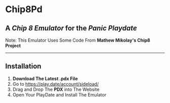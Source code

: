 # Chip8Pd
A ***Chip 8 Emulator*** for the ***Panic Playdate***
-----

Note: This Emulator Uses Some Code From **Mathew Mikolay's Chip8 Project**

-------------------------------------------------------------

**Installation**
--

 

 1. **Download The Latest .pdx File**
 2. Go to https://play.date/account/sideload/
 3. Drag and Drop The **PDX** into The Website
 4. Open Your PlayDate and Install The Emulator 

